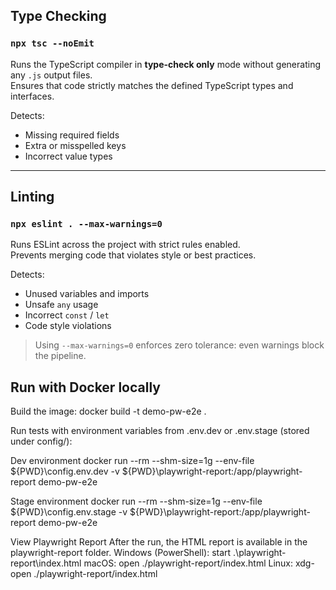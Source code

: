 ## Type Checking

### `npx tsc --noEmit`

Runs the TypeScript compiler in **type-check only** mode without generating any `.js` output files.  
Ensures that code strictly matches the defined TypeScript types and interfaces.

Detects:

- Missing required fields
- Extra or misspelled keys
- Incorrect value types

---

## Linting

### `npx eslint . --max-warnings=0`

Runs ESLint across the project with strict rules enabled.  
Prevents merging code that violates style or best practices.

Detects:

- Unused variables and imports
- Unsafe `any` usage
- Incorrect `const` / `let`
- Code style violations

> Using `--max-warnings=0` enforces zero tolerance: even warnings block the pipeline.

## Run with Docker locally

Build the image:
docker build -t demo-pw-e2e .

Run tests with environment variables from .env.dev or .env.stage (stored under config/):

Dev environment
docker run --rm --shm-size=1g --env-file ${PWD}\config\.env.dev -v ${PWD}\playwright-report:/app/playwright-report demo-pw-e2e

Stage environment
docker run --rm --shm-size=1g --env-file ${PWD}\config\.env.stage -v ${PWD}\playwright-report:/app/playwright-report demo-pw-e2e

View Playwright Report
After the run, the HTML report is available in the playwright-report folder.
Windows (PowerShell): start .\playwright-report\index.html
macOS: open ./playwright-report/index.html
Linux: xdg-open ./playwright-report/index.html
